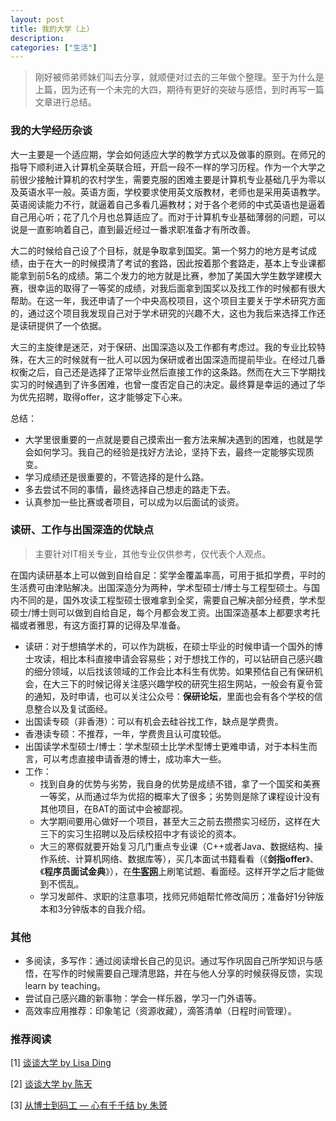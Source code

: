 ```yaml
---
layout: post
title: 我的大学（上）
description:
categories: ["生活"]
---
```


> 刚好被师弟师妹们叫去分享，就顺便对过去的三年做个整理。至于为什么是上篇，因为还有一个未完的大四，期待有更好的突破与感悟，到时再写一篇文章进行总结。

### 我的大学经历杂谈

大一主要是一个适应期，学会如何适应大学的教学方式以及做事的原则。在师兄的指导下顺利进入计算机全英联合班，开启一段不一样的学习历程。作为一个大学之前很少接触计算机的农村学生，需要克服的困难主要是计算机专业基础几乎为零以及英语水平一般。英语方面，学校要求使用英文版教材，老师也是采用英语教学。英语阅读能力不行，就逼着自己多看几遍教材；对于各个老师的中式英语也是逼着自己用心听；花了几个月也总算适应了。而对于计算机专业基础薄弱的问题，可以说是一直影响着自己，直到最近经过一番求职准备才有所改善。

大二的时候给自己设了个目标，就是争取拿到国奖。第一个努力的地方是考试成绩，由于在大一的时候摸清了考试的套路，因此按着那个套路走，基本上专业课都能拿到前5名的成绩。第二个发力的地方就是比赛，参加了美国大学生数学建模大赛，很幸运的取得了一等奖的成绩，对我后面拿到国奖以及找工作的时候都有很大帮助。在这一年，我还申请了一个中央高校项目，这个项目主要关于学术研究方面的，通过这个项目我发现自己对于学术研究的兴趣不大，这也为我后来选择工作还是读研提供了一个依据。

大三的主旋律是迷茫，对于保研、出国深造以及工作都有考虑过。我的专业比较特殊，在大三的时候就有一批人可以因为保研或者出国深造而提前毕业。在经过几番权衡之后，自己还是选择了正常毕业然后直接工作的这条路。然而在大三下学期找实习的时候遇到了许多困难，也曾一度否定自己的决定。最终算是幸运的通过了华为优先招聘，取得offer，这才能够定下心来。

总结：

- 大学里很重要的一点就是要自己摸索出一套方法来解决遇到的困难，也就是学会如何学习。我自己的经验是找好方法论，坚持下去，最终一定能够实现质变。
- 学习成绩还是很重要的，不管选择的是什么路。
- 多去尝试不同的事情，最终选择自己想走的路走下去。
- 认真参加一些比赛或者项目，可以成为以后面试的谈资。

### 读研、工作与出国深造的优缺点

> 主要针对IT相关专业，其他专业仅供参考，仅代表个人观点。

在国内读研基本上可以做到自给自足：奖学金覆盖率高，可用于抵扣学费，平时的生活费可由津贴解决。出国深造分为两种，学术型硕士/博士与工程型硕士。与国内不同的是，国外攻读工程型硕士很难拿到全奖，需要自己解决部分经费，学术型硕士/博士则可以做到自给自足，每个月都会发工资。出国深造基本上都要求考托福或者雅思，有这方面打算的记得及早准备。

- 读研：对于想搞学术的，可以作为跳板，在硕士毕业的时候申请一个国外的博士攻读，相比本科直接申请会容易些；对于想找工作的，可以钻研自己感兴趣的细分领域，以后找该领域的工作会比本科生有优势。如果预估自己有保研机会，在大三下的时候记得关注感兴趣学校的研究生招生网站，一般会有夏令营的通知，及时申请，也可以关注公众号：**保研论坛**，里面也会有各个学校的信息整合以及复试面经。
- 出国读专硕（非香港）：可以有机会去硅谷找工作，缺点是学费贵。
- 香港读专硕：不推荐，一年，学费贵且认可度较低。
- 出国读学术型硕士/博士：学术型硕士比学术型博士更难申请，对于本科生而言，可以考虑直接申请香港的博士，成功率大一些。
- 工作：
    - 找到自身的优势与劣势，我自身的优势是成绩不错，拿了一个国奖和美赛一等奖，从而通过华为优招的概率大了很多；劣势则是除了课程设计没有其他项目，在BAT的面试中会被鄙视。
    - 大学期间要用心做好一个项目，甚至大三之前去攒攒实习经历，这样在大三下的实习生招聘以及后续校招中才有谈论的资本。
    - 大三的寒假就要开始复习几门重点专业课（C++或者Java、数据结构、操作系统、计算机网络、数据库等），买几本面试书籍看看（《**剑指offer**》、《**程序员面试金典**》），在[**牛客网**](http://www.nowcoder.com/)上刷笔试题、看面经。这样开学之后才能做到不慌乱。
    - 学习发邮件、求职的注意事项，找师兄师姐帮忙修改简历；准备好1分钟版本和3分钟版本的自我介绍。


### 其他

- 多阅读，多写作：通过阅读增长自己的见识。通过写作巩固自己所学知识与感悟，在写作的时候需要自己理清思路，并在与他人分享的时候获得反馈，实现learn by teaching。
- 尝试自己感兴趣的新事物：学会一样乐器，学习一门外语等。
- 高效率应用推荐：印象笔记（资源收藏），滴答清单（日程时间管理）。

### 推荐阅读

[1] [谈谈大学 by Lisa Ding](http://dinglisa.com/blog/2014/05/03/my-talk-on-university/)

[2] [谈谈大学 by 陈天](http://mp.weixin.qq.com/s?__biz=MzA3NDM0ODQwMw==&mid=202126172&idx=1&sn=3bce92c8a95205de87b9e3b52d281ccd&mpshare=1&scene=1&srcid=1014jW6iFNcvwUfb0ZrCTBgQ#rd) 

[3] [从博士到码工 — 心有千千结 by 朱赟](http://mp.weixin.qq.com/s?__biz=MzA4ODgwNjk1MQ==&mid=405675970&idx=1&sn=e1c5a9e35c217600b5d11f57f6a336e5&mpshare=1&scene=1&srcid=1014pQdzUKEXCnOX6QbNZ6NA#rd)
